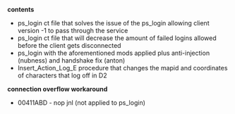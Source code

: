 **contents**
* ps_login ct file that solves the issue of the ps_login allowing client version -1 to pass through the service
* ps_login ct file that will decrease the amount of failed logins allowed before the client gets disconnected
* ps_login with the aforementioned mods applied plus anti-injection (nubness) and handshake fix (anton)
* Insert_Action_Log_E procedure that changes the mapid and coordinates of characters that log off in D2

**connection overflow workaround**
* 00411ABD - nop jnl (not applied to ps_login)

